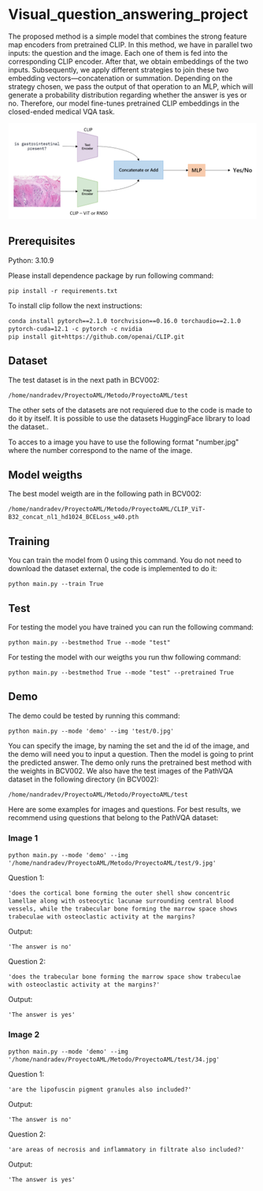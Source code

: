 # Visual_question_answering_project

The proposed method is a simple model that combines the strong feature map encoders from pretrained CLIP. In this method, we have in parallel two inputs: the question and the image. Each one of them is fed into the corresponding CLIP encoder. After that, we obtain embeddings of the two inputs. Subsequently, we apply different strategies to join these two embedding vectors—concatenation or summation. Depending on the strategy chosen, we pass the output of that operation to an MLP, which will generate a probability distribution regarding whether the answer is yes or no. Therefore, our model fine-tunes pretrained CLIP embeddings in the closed-ended medical VQA task.

![Proposed method](images/Proposed_method.png)

## Prerequisites

Python: 3.10.9

Please install dependence package by run following command:

```
pip install -r requirements.txt
```

To install clip follow the next instructions:

```
conda install pytorch==2.1.0 torchvision==0.16.0 torchaudio==2.1.0 pytorch-cuda=12.1 -c pytorch -c nvidia
pip install git+https://github.com/openai/CLIP.git
```

## Dataset

The test dataset is in the next path in BCV002:
```
/home/nandradev/ProyectoAML/Metodo/ProyectoAML/test
```
The other sets of the datasets are not requiered due to the code is made to do it by itself. It is possible to use the datasets HuggingFace library to load the dataset..

To acces to a image you have to use the following format "number.jpg" where the number correspond to the name of the image.

## Model weigths

The best model weigth are in the following path in BCV002:
```
/home/nandradev/ProyectoAML/Metodo/ProyectoAML/CLIP_ViT-B32_concat_nl1_hd1024_BCELoss_w40.pth
```

## Training

You can train the model from 0 using this command. You do not need to download the dataset external, the code is implemented to do it:
```
python main.py --train True
```

## Test

For testing the model you have trained you can run the following command:
```
python main.py --bestmethod True --mode "test"
```

For testing the model with our weigths you run thw following command:
```
python main.py --bestmethod True --mode "test" --pretrained True
```

## Demo

The demo could be tested by running this command:
```
python main.py --mode 'demo' --img 'test/0.jpg'
```
You can specify the image, by naming the set and the id of the image, and the demo will need you to input a question. Then the model is going to print the predicted answer. The demo only runs the pretrained best method with the weights in BCV002. We also have the test images of the PathVQA dataset in the following directory (in BCV002):

```
/home/nandradev/ProyectoAML/Metodo/ProyectoAML/test
```
Here are some examples for images and questions. For best results, we recommend using questions that belong to the PathVQA dataset:


### Image 1
```
python main.py --mode 'demo' --img '/home/nandradev/ProyectoAML/Metodo/ProyectoAML/test/9.jpg'
```
Question 1:

```
'does the cortical bone forming the outer shell show concentric lamellae along with osteocytic lacunae surrounding central blood vessels, while the trabecular bone forming the marrow space shows trabeculae with osteoclastic activity at the margins?
```
Output:
```
'The answer is no'
```
Question 2: 
```
'does the trabecular bone forming the marrow space show trabeculae with osteoclastic activity at the margins?'
```
Output: 
```
'The answer is yes'
```

### Image 2

```
python main.py --mode 'demo' --img '/home/nandradev/ProyectoAML/Metodo/ProyectoAML/test/34.jpg'
```
Question 1:

```
'are the lipofuscin pigment granules also included?'
```
Output:
```
'The answer is no'
```
Question 2: 
```
'are areas of necrosis and inflammatory in filtrate also included?'
```
Output: 
```
'The answer is yes'
```


